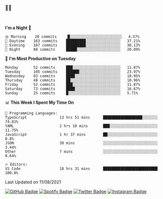 ### 🤙🍺

<!-- <a href="https://github-readme-stats.vercel.app/api?username=hzak2xx&count_private=true&show_icons=true&theme=dracula">
  <img align="center" src="https://github-readme-stats.vercel.app/api?username=hzak2xx&count_private=true&show_icons=true&theme=dracula" />
</a>
</br> -->
</br>

<!--START_SECTION:waka-->
**I'm a Night 🦉** 

```text
🌞 Morning    20 commits     █░░░░░░░░░░░░░░░░░░░░░░░░   4.57% 
🌆 Daytime    163 commits    █████████░░░░░░░░░░░░░░░░   37.21% 
🌃 Evening    167 commits    █████████░░░░░░░░░░░░░░░░   38.13% 
🌙 Night      88 commits     █████░░░░░░░░░░░░░░░░░░░░   20.09%

```
📅 **I'm Most Productive on Tuesday** 

```text
Monday       52 commits     ███░░░░░░░░░░░░░░░░░░░░░░   11.87% 
Tuesday      105 commits    ██████░░░░░░░░░░░░░░░░░░░   23.97% 
Wednesday    83 commits     ████░░░░░░░░░░░░░░░░░░░░░   18.95% 
Thursday     48 commits     ██░░░░░░░░░░░░░░░░░░░░░░░   10.96% 
Friday       52 commits     ███░░░░░░░░░░░░░░░░░░░░░░   11.87% 
Saturday     73 commits     ████░░░░░░░░░░░░░░░░░░░░░   16.67% 
Sunday       25 commits     █░░░░░░░░░░░░░░░░░░░░░░░░   5.71%

```


📊 **This Week I Spent My Time On** 

```text
💬 Programming Languages: 
TypeScript               13 hrs 51 mins      ██████████████████░░░░░░░   74.81% 
YAML                     2 hrs 10 mins       ███░░░░░░░░░░░░░░░░░░░░░░   11.75% 
JavaScript               1 hr 37 mins        ██░░░░░░░░░░░░░░░░░░░░░░░   8.8% 
JSON                     38 mins             ░░░░░░░░░░░░░░░░░░░░░░░░░   3.44% 
Other                    7 mins              ░░░░░░░░░░░░░░░░░░░░░░░░░   0.64%

🔥 Editors: 
VS Code                  18 hrs 31 mins      █████████████████████████   100.0%

```


 Last Updated on 11/08/2021
<!--END_SECTION:waka-->

[![GitHub Badge](https://img.shields.io/badge/GitHub-100000?style=for-the-badge&logo=github&logoColor=white)](https://github.com/hzak2xx)
[![Spotify Badge](https://img.shields.io/badge/Spotify-1ED760?&style=for-the-badge&logo=spotify&logoColor=white)](https://open.spotify.com/user/uf90s6sbbh75a1mt44clkhkvf)
[![Twitter Badge](https://img.shields.io/badge/Twitter-1DA1F2?style=for-the-badge&logo=twitter&logoColor=white)](https://twitter.com/hzak2xx)
[![Instagram Badge](https://img.shields.io/badge/Instagram-E4405F?style=for-the-badge&logo=instagram&logoColor=white)](https://www.instagram.com/hzak2xx/)

